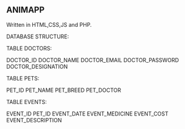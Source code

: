 ANIMAPP
-------

Written in HTML,CSS,JS and PHP.


DATABASE STRUCTURE:

TABLE DOCTORS:

DOCTOR_ID
DOCTOR_NAME
DOCTOR_EMAIL
DOCTOR_PASSWORD
DOCTOR_DESIGNATION


TABLE PETS:

PET_ID
PET_NAME
PET_BREED
PET_DOCTOR


TABLE EVENTS:

EVENT_ID
PET_ID
EVENT_DATE
EVENT_MEDICINE
EVENT_COST
EVENT_DESCRIPTION
